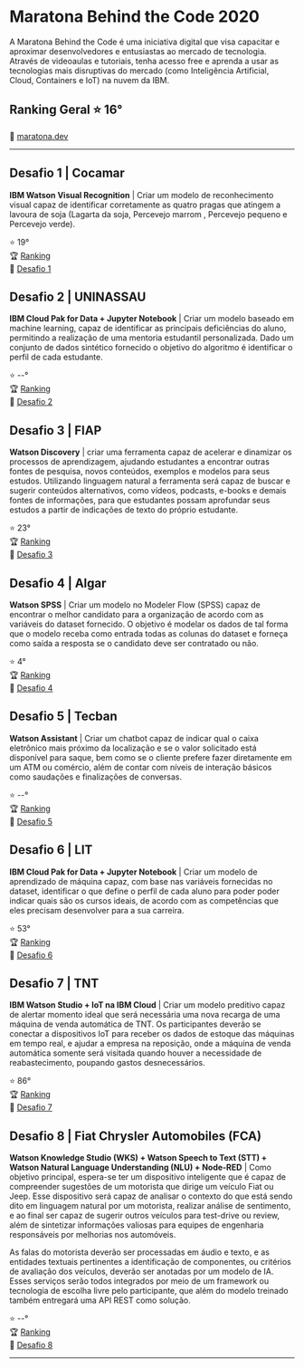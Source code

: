 # Maratona Behind the Code 2020

A Maratona Behind the Code é uma iniciativa digital que visa capacitar e aproximar desenvolvedores e entusiastas ao mercado de tecnologia. Através de videoaulas e tutoriais, tenha acesso free e aprenda a usar as tecnologias mais disruptivas do mercado (como Inteligência Artificial, Cloud, Containers e IoT) na nuvem da IBM.     

 
## Ranking Geral :star: **16°** 

:link: [maratona.dev](https://www.maratona.dev/pt)    
    

---    


## Desafio 1 | Cocamar    


**IBM Watson Visual Recognition** | Criar um modelo de reconhecimento visual capaz de identificar corretamente as quatro pragas que atingem a lavoura de soja (Lagarta da soja, Percevejo marrom , Percevejo pequeno e Percevejo verde). 


:star: 19°   
:trophy: [Ranking](https://www.maratona.dev/pt/ranking?c=1)   
:link: [Desafio 1](https://github.com/maratonadev-br/desafio-1-2020)    


## Desafio 2 | UNINASSAU    


**IBM Cloud Pak for Data + Jupyter Notebook** | Criar um modelo baseado em machine learning, capaz de identificar as principais deficiências do aluno, permitindo a realização de uma mentoria estudantil personalizada. Dado um conjunto de dados sintético fornecido o objetivo do algoritmo é identificar o perfil de cada estudante.


:star: --°   
:trophy: [Ranking](https://www.maratona.dev/pt/ranking?c=2)   
:link: [Desafio 2](https://github.com/maratonadev-br/desafio-2)    
    
    
## Desafio 3 | FIAP    


**Watson Discovery** | criar uma ferramenta capaz de acelerar e dinamizar os processos de aprendizagem, ajudando estudantes a encontrar outras fontes de pesquisa, novos conteúdos, exemplos e modelos para seus estudos. Utilizando linguagem natural a ferramenta será capaz de buscar e sugerir conteúdos alternativos, como vídeos, podcasts, e-books e demais fontes de informações, para que estudantes possam aprofundar seus estudos a partir de indicações de texto do próprio estudante. 

:star: 23°    
:trophy: [Ranking](https://www.maratona.dev/pt/ranking?c=3)    
:link: [Desafio 3](https://github.com/maratonadev-br/desafio-3-2020)     
  
    
## Desafio 4 | Algar    

**Watson SPSS** | Criar um modelo no Modeler Flow (SPSS) capaz de encontrar o melhor candidato para a organização de acordo com as variáveis do dataset fornecido. O objetivo é modelar os dados de tal forma que o modelo receba como entrada todas as colunas do dataset e forneça como saída a resposta se o candidato deve ser contratado ou não. 


:star: 4°    
:trophy: [Ranking](https://www.maratona.dev/pt/ranking?c=4)    
:link: [Desafio 4](https://github.com/maratonadev-br/desafio-4-2020)     

     
## Desafio 5 | Tecban    


**Watson Assistant** | Criar um chatbot capaz de indicar qual o caixa eletrônico mais próximo da localização e se o valor solicitado está disponível para saque, bem como se o cliente prefere fazer diretamente em um ATM ou comércio, além de contar com níveis de interação básicos como saudações e finalizações de conversas. 


:star: --°    
:trophy: [Ranking](https://www.maratona.dev/pt/ranking?c=5)    
:link: [Desafio 5](https://github.com/maratonadev-br/desafio-5-2020)    
    
    
## Desafio 6 | LIT    
 
 
**IBM Cloud Pak for Data + Jupyter Notebook** | Criar um modelo de aprendizado de máquina capaz, com base nas variáveis fornecidas no dataset, identificar o que define o perfil de cada aluno para poder poder indicar quais são os cursos ideais, de acordo com as competências que eles precisam desenvolver para a sua carreira. 


:star: 53°    
:trophy: [Ranking](https://www.maratona.dev/pt/ranking?c=6)    
:link: [Desafio 6](https://github.com/maratonadev-br/desafio-6-2020)    



## Desafio 7 | TNT    


**IBM Watson Studio + IoT na IBM Cloud** | Criar um modelo preditivo capaz de alertar momento ideal que será necessária uma nova recarga de uma máquina de venda automática de TNT. Os participantes deverão se conectar a dispositivos IoT para receber os dados de estoque das máquinas em tempo real, e ajudar a empresa na reposição, onde a máquina de venda automática somente será visitada quando houver a necessidade de reabastecimento, poupando gastos desnecessários. 


:star: 86°    
:trophy: [Ranking](https://www.maratona.dev/pt/ranking?c=7)    
:link: [Desafio 7](https://github.com/maratonadev-br/desafio-7-2020)    


## Desafio 8 | Fiat Chrysler Automobiles (FCA)    


**Watson Knowledge Studio (WKS) + Watson Speech to Text (STT) + Watson Natural Language Understanding (NLU) + Node-RED** | Como objetivo principal, espera-se ter um dispositivo inteligente que é capaz de compreender sugestões de um motorista que dirige um veículo Fiat ou Jeep. Esse dispositivo será capaz de analisar o contexto do que está sendo dito em linguagem natural por um motorista, realizar análise de sentimento, e ao final ser capaz de sugerir outros veículos para test-drive ou review, além de sintetizar informações valiosas para equipes de engenharia responsáveis por melhorias nos automóveis.      

As falas do motorista deverão ser processadas em áudio e texto, e as entidades textuais pertinentes a identificação de componentes, ou critérios de avaliação dos veículos, deverão ser anotadas por um modelo de IA. Esses serviços serão todos integrados por meio de um framework ou tecnologia de escolha livre pelo participante, que além do modelo treinado também entregará uma API REST como solução. 


:star: --°    
:trophy: [Ranking](https://www.maratona.dev/pt/ranking)    
:link: [Desafio 8](https://github.com/maratonadev-br/desafio-8-2020)     



____
